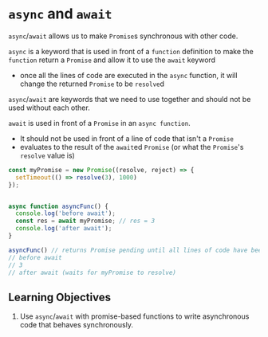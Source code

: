 # `async` and `await`

`async`/`await` allows us to make `Promise`s synchronous with other code.

`async` is a keyword that is used in front of a `function` definition to make the `function` return a `Promise` and allow it to use the `await` keyword
  - once all the lines of code are executed in the `async` function, it will change the returned `Promise` to be `resolve`d

`async`/`await` are keywords that we need to use together and should not be used without each other.

`await` is used in front of a `Promise` in an `async function`.
  - It should not be used in front of a line of code that isn't a `Promise`
  - evaluates to the result of the `await`ed `Promise` (or what the `Promise`'s `resolve` value is)

```javascript
const myPromise = new Promise((resolve, reject) => {
  setTimeout(() => resolve(3), 1000)
});


async function asyncFunc() {
  console.log('before await');
  const res = await myPromise; // res = 3
  console.log('after await');
}

asyncFunc() // returns Promise pending until all lines of code have been executed
// before await
// 3
// after await (waits for myPromise to resolve)
```

## Learning Objectives

1. Use `async`/`await` with promise-based functions to write asynchronous code that behaves synchronously.